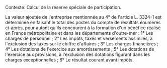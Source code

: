Contexte: Calcul de la réserve spéciale de participation.

La valeur ajoutée de l'entreprise mentionnée au 4° de l'article L. 3324-1 est déterminée en faisant le total des postes du compte de résultats énumérés ci-après, pour autant qu'ils concourent à la formation d'un bénéfice réalisé en France métropolitaine et dans les départements d'outre-mer : 1° Les charges de personnel ; 2° Les impôts, taxes et versements assimilés, à l'exclusion des taxes sur le chiffre d'affaires ; 3° Les charges financières ; 4° Les dotations de l'exercice aux amortissements ; 5° Les dotations de l'exercice aux provisions, à l'exclusion des dotations figurant dans les charges exceptionnelles ; 6° Le résultat courant avant impôts.